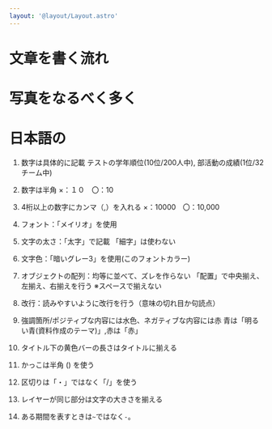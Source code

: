 ```yaml
---
layout: '@layout/Layout.astro'
---
```

# 文章を書く流れ
# 写真をなるべく多く

# 日本語の
1. 数字は具体的に記載
テストの学年順位(10位/200人中), 
部活動の成績(1位/32チーム中)
2. 数字は半角
×：１０　〇：10
3. 4桁以上の数字にカンマ（,）を入れる
×：10000　〇：10,000
4. フォント：「メイリオ」を使用
5. 文字の太さ：「太字」で記載
「細字」は使わない
6. 文字色：「暗いグレー3」を使用(このフォントカラー)
 
7. オブジェクトの配列：均等に並べて、ズレを作らない
「配置」で中央揃え、左揃え、右揃えを行う
※スペースで揃えない
8. 改行：読みやすいように改行を行う（意味の切れ目か句読点）
9. 強調箇所/ポジティブな内容には水色、ネガティブな内容には赤
青は「明るい青(資料作成のテーマ)」,赤は「赤」
10. タイトル下の黄色バーの長さはタイトルに揃える
11. かっこは半角 () を使う
12. 区切りは「・」ではなく「/」を使う
13. レイヤーが同じ部分は文字の大きさを揃える
14. ある期間を表すときは`~`ではなく`-`。